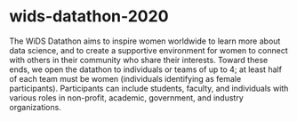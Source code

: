 # wids-datathon-2020
The WiDS Datathon aims to inspire women worldwide to learn more about data science, and to create a supportive environment for women to connect with others in their community who share their interests. Toward these ends, we open the datathon to individuals or teams of up to 4; at least half of each team must be women (individuals identifying as female participants). Participants can include students, faculty, and individuals with various roles in non-profit, academic, government, and industry organizations.
